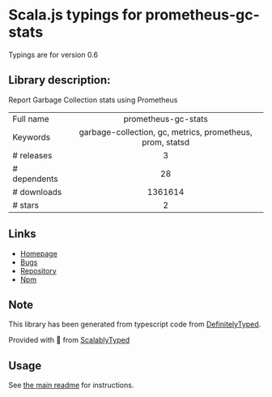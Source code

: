 
# Scala.js typings for prometheus-gc-stats

Typings are for version 0.6

## Library description:
Report Garbage Collection stats using Prometheus

|                    |                 |
| ------------------ | :-------------: |
| Full name          | prometheus-gc-stats |
| Keywords           | garbage-collection, gc, metrics, prometheus, prom, statsd |
| # releases         | 3 |
| # dependents       | 28 |
| # downloads        | 1361614 |
| # stars            | 2 |

## Links
- [Homepage](https://github.com/SimenB/node-prometheus-gc-stats#readme)
- [Bugs](https://github.com/SimenB/node-prometheus-gc-stats/issues)
- [Repository](https://github.com/SimenB/node-prometheus-gc-stats)
- [Npm](https://www.npmjs.com/package/prometheus-gc-stats)
    


## Note
This library has been generated from typescript code from [DefinitelyTyped](https://definitelytyped.org).

Provided with :purple_heart: from [ScalablyTyped](https://github.com/oyvindberg/ScalablyTyped)

## Usage
See [the main readme](../../readme.md) for instructions.


